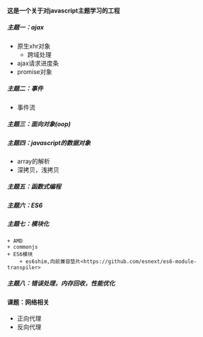 #### 这是一个关于对javascript主题学习的工程

##### 主题一：ajax
+ 原生xhr对象
    - 跨域处理
+ ajax请求进度条
+ promise对象

##### 主题二：事件
+ 事件流


##### 主题三：面向对象(oop)

##### 主题四：javascript的数据对象
+ array的解析
+ 深拷贝，浅拷贝

##### 主题五：函数式编程


##### 主题六：ES6

##### 主题七：模块化
    + AMD
    + commonjs
    + ES6模块
        + es6shim,向前兼容垫片<https://github.com/esnext/es6-module-transpiler>

##### 主题八：错误处理，内存回收，性能优化


#### 课题：网络相关
+ 正向代理
+ 反向代理